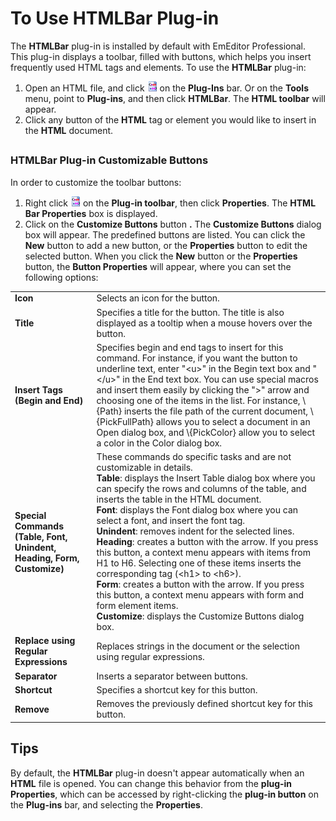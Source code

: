 # To Use HTMLBar Plug-in

The **HTMLBar** plug-in is installed by default with EmEditor Professional. This plug-in displays a toolbar, filled with buttons, which helps you insert frequently used HTML tags and elements. To use the **HTMLBar** plug-in:

1. Open an HTML file, and click ![](../../images/htmlbar.gif) on the **Plug-Ins** bar. Or on the **Tools** menu, point to **Plug-ins**, and then click **HTMLBar**. The
**HTML toolbar** will appear.
2. Click any button of the **HTML** tag or element you would like to insert in the **HTML** document.

## 

### HTMLBar Plug-in Customizable Buttons

In order to customize the toolbar buttons:

1. Right click ![](../../images/htmlbar.gif) on the **Plug-in toolbar**, then click **Properties**. The **HTML Bar Properties** box is displayed.
2. Click on the **Customize Buttons** button **.**
The **Customize Buttons** dialog box will appear. The predefined buttons are listed. You can click the **New** button to add a new button, or the **Properties** button to edit the selected button.
When you click the **New** button or the **Properties** button, the **Button Properties** will appear, where you can set the following options:

|     |     |
| --- | --- |
| **Icon** | Selects an icon for the button. |
| **Title** | Specifies a title for the button. The title is also displayed as a tooltip when a mouse hovers over the button. |
| **Insert Tags (Begin and End)** | Specifies begin and end tags to insert for this command. For instance, if you want the button to underline text, enter "\<u\>" in the Begin text box and "\<\/u\>" in the End text box. You can use special macros and insert them easily by clicking the ">" arrow and choosing one of the items in the list. For instance, \\{Path} inserts the file path of the current document, \\{PickFullPath} allows you to select a document in an Open dialog box, and \\{PickColor} allow you to select a color in the Color dialog box. |
| **Special Commands (Table, Font, Unindent, Heading, Form, Customize)** | These commands do specific tasks and are not customizable in details.<br>**Table**: displays the Insert Table dialog box where you can specify the rows and columns of the table, and inserts the table in the HTML document.<br>**Font**: displays the Font dialog box where you can select a font, and insert the font tag.<br>**Unindent**: removes indent for the selected lines.<br>**Heading**: creates a button with the arrow. If you press this button, a context menu appears with items from H1 to H6. Selecting one of these items inserts the corresponding tag (\<h1\> to \<h6\>).<br>**Form**: creates a button with the arrow. If you press this button, a context menu appears with form and form element items.<br>**Customize**: displays the Customize Buttons dialog box. |
| **Replace using Regular Expressions** | Replaces strings in the document or the selection using regular expressions. |
| **Separator** | Inserts a separator between buttons. |
| **Shortcut** | Specifies a shortcut key for this button. |
| **Remove** | Removes the previously defined shortcut key for this button. |

## Tips

By default, the **HTMLBar** plug-in doesn't appear automatically when an **HTML** file is opened. You can change this behavior from the **plug-in Properties**, which can be accessed by right-clicking the **plug-in button** on the **Plug-ins** bar, and selecting the
**Properties**.
